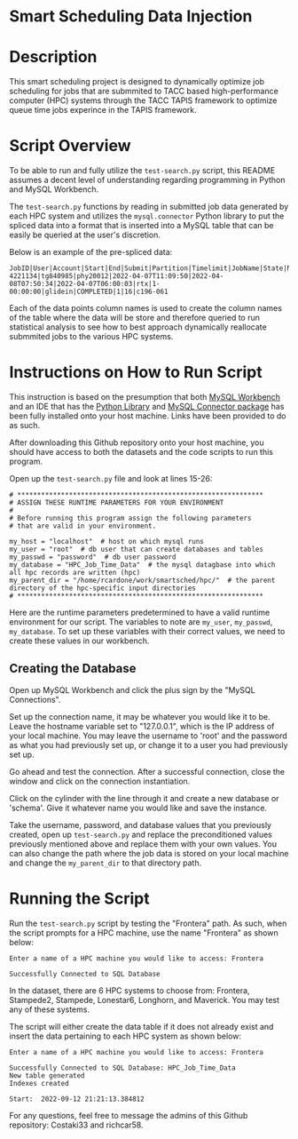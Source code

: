 # Smart Scheduling Data Injection 

# Description 
This smart scheduling project is designed to dynamically optimize job scheduling for jobs that are submmited to TACC based
high-performance computer (HPC) systems through the TACC TAPIS framework to optimize queue time jobs experince in the TAPIS framework. 


# Script Overview

To be able to run and fully utilize the ```test-search.py``` script, this README assumes a decent level of understanding regarding programming in Python and 
MySQL Workbench. 

The ```test-search.py``` functions by reading in submitted job data generated by each HPC system 
and utilizes the ```mysql.connector``` Python library to put the spliced data into a format that is inserted into a MySQL table 
that can be easily be queried at the user's discretion. 

Below is an example of the pre-spliced data: 
```commandline
JobID|User|Account|Start|End|Submit|Partition|Timelimit|JobName|State|NNodes|ReqCPUS|NodeList
4221134|tg840985|phy20012|2022-04-07T11:09:50|2022-04-08T07:50:34|2022-04-07T06:00:03|rtx|1-00:00:00|glidein|COMPLETED|1|16|c196-061
```

Each of the data points column names is used to create the column names of the table where the data will be store and therefore queried
to run statistical analysis to see how to best approach dynamically reallocate submmited jobs to the various HPC systems.

# Instructions on How to Run Script 

This instruction is based on the presumption that both [MySQL Workbench](https://dev.mysql.com/downloads/workbench/) and an IDE that has the [Python Library](https://www.python.org/downloads/) and [MySQL Connector package](https://dev.mysql.com/doc/connector-python/en/connector-python-installation-binary.html) has 
been fully installed onto your host machine. Links have been provided to do as such. 

After downloading this Github repository onto your host machine, you should have access to both the datasets and the code 
scripts to run this program. 


Open up the ```test-search.py``` file and look at lines 15-26:
```
# **************************************************************
# ASSIGN THESE RUNTIME PARAMETERS FOR YOUR ENVIRONMENT
#
# Before running this program assign the following parameters
# that are valid in your environment.

my_host = "localhost"  # host on which mysql runs
my_user = "root"  # db user that can create databases and tables
my_passwd = "password"  # db user password
my_database = "HPC_Job_Time_Data"  # the mysql datagbase into which all hpc records are written (hpc)
my_parent_dir = "/home/rcardone/work/smartsched/hpc/"  # the parent directory of the hpc-specific input directories
# **************************************************************
```

Here are the runtime parameters predetermined to have a valid runtime environment for our script. 
The variables to note are ```my_user```, ```my_passwd```, ```my_database```. To set up these variables 
with their correct values, we need to create these values in our workbench. 

## Creating the Database
Open up MySQL Workbench and click the plus sign by the "MySQL Connections". 

Set up the connection name, it may be whatever you would like it to be. Leave the hostname
variable set to "127.0.0.1", which is the IP address of your local machine. You may leave the username to 'root' and the password
as what you had previously set up, or change it to a user you had previously set up. 

Go ahead and test the connection. After a successful connection, close the window and click on the connection instantiation. 

Click on the cylinder with the line through it and create a new database or 'schema'. 
Give it whatever name you would like and save the instance. 

Take the username, password, and database values that you previously created, open up ```test-search.py``` and replace 
the preconditioned values previously mentioned above and replace them with your own values. You can also change the path where the job data is 
stored on your local machine and change the ```my_parent_dir``` to that directory path. 

# Running the Script 
Run the ```test-search.py``` script by testing the "Frontera" path. As such, when the script prompts for a HPC machine,
use the name "Frontera" as shown below:

```commandline
Enter a name of a HPC machine you would like to access: Frontera

Successfully Connected to SQL Database
```

In the dataset, there are 6 HPC systems to choose from: Frontera, Stampede2, Stampede, Lonestar6, Longhorn, and Maverick. 
You may test any of these systems. 

The script will either create the data table if it does not already exist and insert the data pertaining to each HPC
system as shown below: 

```commandline
Enter a name of a HPC machine you would like to access: Frontera

Successfully Connected to SQL Database: HPC_Job_Time_Data
New table generated
Indexes created

Start:  2022-09-12 21:21:13.384812
```

For any questions, feel free to message the admins of this Github repository: Costaki33 and richcar58.  